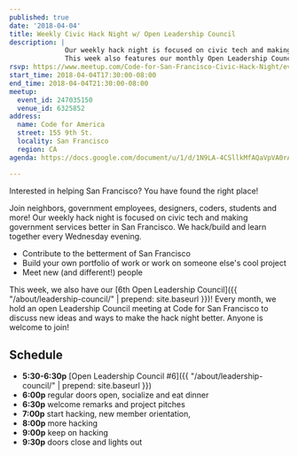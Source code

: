 ```yaml
---
published: true
date: '2018-04-04'
title: Weekly Civic Hack Night w/ Open Leadership Council
description: |
              Our weekly hack night is focused on civic tech and making government services better in San Francisco.
              This week also features our monthly Open Leadership Council.
rsvp: https://www.meetup.com/Code-for-San-Francisco-Civic-Hack-Night/events/247035150/
start_time: 2018-04-04T17:30:00-08:00
end_time: 2018-04-04T21:30:00-08:00
meetup:
  event_id: 247035150
  venue_id: 6325852
address:
  name: Code for America
  street: 155 9th St.
  locality: San Francisco
  region: CA
agenda: https://docs.google.com/document/u/1/d/1N9LA-4CSllkMfAQaVpVA0rA1SNbKx3u1rR4b_6og874/edit

---
```


Interested in helping San Francisco? You have found the right place!

Join neighbors, government employees, designers, coders, students and more! Our weekly hack night is focused on civic
tech and making government services better in San Francisco. We hack/build and learn together every Wednesday evening.

* Contribute to the betterment of San Francisco
* Build your own portfolio of work or work on someone else's cool project
* Meet new (and different!) people

This week, we also have our [6th Open Leadership Council]({{ "/about/leadership-council/" | prepend: site.baseurl }})!
Every month, we hold an open Leadership Council meeting at Code for San Francisco to discuss new ideas and ways to make
the hack night better. Anyone is welcome to join!

## Schedule

* **5:30-6:30p** [Open Leadership Council #6]({{ "/about/leadership-council/" | prepend: site.baseurl }})
* **6:00p** regular doors open, socialize and eat dinner
* **6:30p** welcome remarks and project pitches
* **7:00p** start hacking, new member orientation,
* **8:00p** more hacking
* **9:00p** keep on hacking
* **9:30p** doors close and lights out
